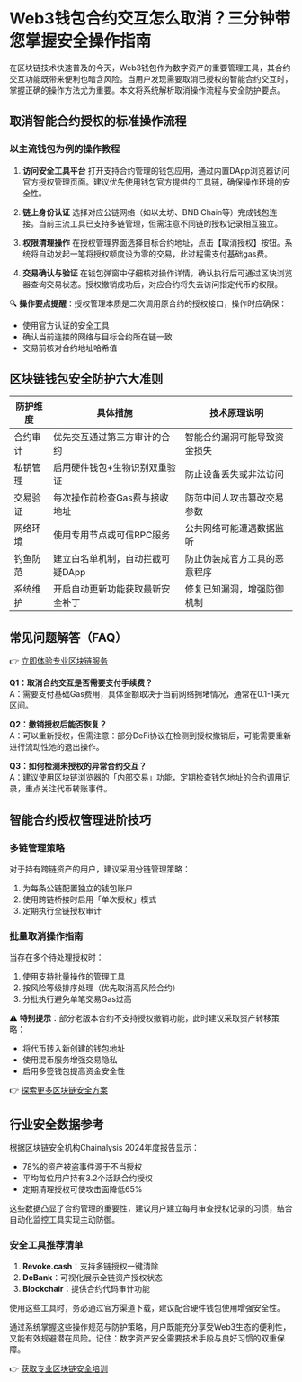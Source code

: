 # Web3钱包合约交互怎么取消？三分钟带您掌握安全操作指南

在区块链技术快速普及的今天，Web3钱包作为数字资产的重要管理工具，其合约交互功能既带来便利也暗含风险。当用户发现需要取消已授权的智能合约交互时，掌握正确的操作方法尤为重要。本文将系统解析取消操作流程与安全防护要点。

## 取消智能合约授权的标准操作流程

### 以主流钱包为例的操作教程
1. **访问安全工具平台**
   打开支持合约管理的钱包应用，通过内置DApp浏览器访问官方授权管理页面。建议优先使用钱包官方提供的工具链，确保操作环境的安全性。

2. **链上身份认证**
   选择对应公链网络（如以太坊、BNB Chain等）完成钱包连接。当前主流工具已支持多链管理，但需注意不同链的授权记录相互独立。

3. **权限清理操作**
   在授权管理界面选择目标合约地址，点击【取消授权】按钮。系统将自动发起一笔将授权额度设为零的交易，此过程需支付基础gas费。

4. **交易确认与验证**
   在钱包弹窗中仔细核对操作详情，确认执行后可通过区块浏览器查询交易状态。授权撤销成功后，对应合约将失去访问指定代币的权限。

🔍 **操作要点提醒**：授权管理本质是二次调用原合约的授权接口，操作时应确保：
- 使用官方认证的安全工具
- 确认当前连接的网络与目标合约所在链一致
- 交易前核对合约地址哈希值

## 区块链钱包安全防护六大准则

| 防护维度       | 具体措施                          | 技术原理说明                  |
|----------------|-----------------------------------|-------------------------------|
| 合约审计       | 优先交互通过第三方审计的合约      | 智能合约漏洞可能导致资金损失  |
| 私钥管理       | 启用硬件钱包+生物识别双重验证     | 防止设备丢失或非法访问        |
| 交易验证       | 每次操作前检查Gas费与接收地址     | 防范中间人攻击篡改交易参数    |
| 网络环境       | 使用专用节点或可信RPC服务         | 公共网络可能遭遇数据监听      |
| 钓鱼防范       | 建立白名单机制，自动拦截可疑DApp  | 防止伪装成官方工具的恶意程序  |
| 系统维护       | 开启自动更新功能获取最新安全补丁  | 修复已知漏洞，增强防御机制    |

## 常见问题解答（FAQ）

👉 [立即体验专业区块链服务](https://bit.ly/okx_welcome)

**Q1：取消合约交互是否需要支付手续费？**  
A：需要支付基础Gas费用，具体金额取决于当前网络拥堵情况，通常在0.1-1美元区间。

**Q2：撤销授权后能否恢复？**  
A：可以重新授权，但需注意：部分DeFi协议在检测到授权撤销后，可能需要重新进行流动性池的退出操作。

**Q3：如何检测未授权的异常合约交互？**  
A：建议使用区块链浏览器的「内部交易」功能，定期检查钱包地址的合约调用记录，重点关注代币转账事件。

## 智能合约授权管理进阶技巧

### 多链管理策略
对于持有跨链资产的用户，建议采用分链管理策略：
1. 为每条公链配置独立的钱包账户
2. 使用跨链桥接时启用「单次授权」模式
3. 定期执行全链授权审计

### 批量取消操作指南
当存在多个待处理授权时：
1. 使用支持批量操作的管理工具
2. 按风险等级排序处理（优先取消高风险合约）
3. 分批执行避免单笔交易Gas过高

⚠️ **特别提示**：部分老版本合约不支持授权撤销功能，此时建议采取资产转移策略：
- 将代币转入新创建的钱包地址
- 使用混币服务增强交易隐私
- 启用多签钱包提高资金安全性

👉 [探索更多区块链安全方案](https://bit.ly/okx_welcome)

## 行业安全数据参考
根据区块链安全机构Chainalysis 2024年度报告显示：
- 78%的资产被盗事件源于不当授权
- 平均每位用户持有3.2个活跃合约授权
- 定期清理授权可使攻击面降低65%

这些数据凸显了合约管理的重要性，建议用户建立每月审查授权记录的习惯，结合自动化监控工具实现主动防御。

### 安全工具推荐清单
1. **Revoke.cash**：支持多链授权一键清除
2. **DeBank**：可视化展示全链资产授权状态
3. **Blockchair**：提供合约代码审计功能

使用这些工具时，务必通过官方渠道下载，建议配合硬件钱包使用增强安全性。

通过系统掌握这些操作规范与防护策略，用户既能充分享受Web3生态的便利性，又能有效规避潜在风险。记住：数字资产安全需要技术手段与良好习惯的双重保障。

👉 [获取专业区块链安全培训](https://bit.ly/okx_welcome)
